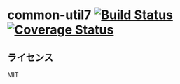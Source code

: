# common-util7 [![Build Status](https://travis-ci.org/webarata/common-util7.svg?branch=master)](https://travis-ci.org/webarata/common-util7) [![Coverage Status](https://coveralls.io/repos/github/webarata/common-util7/badge.svg?branch=master)](https://coveralls.io/github/webarata/common-util7?branch=master)

## ライセンス

MIT
